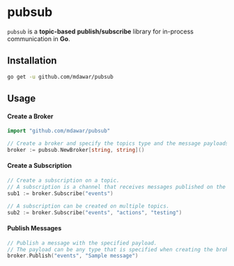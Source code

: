 # pubsub

`pubsub` is a **topic-based** **publish/subscribe** library for in-process communication in **Go**.

## Installation

```sh
go get -u github.com/mdawar/pubsub
```

## Usage

#### Create a Broker

```go
import "github.com/mdawar/pubsub"

// Create a broker and specify the topics type and the message payloads type.
broker := pubsub.NewBroker[string, string]()
```

#### Create a Subscription

```go
// Create a subscription on a topic.
// A subscription is a channel that receives messages published on the topic.
sub1 := broker.Subscribe("events")

// A subscription can be created on multiple topics.
sub2 := broker.Subscribe("events", "actions", "testing")
```

#### Publish Messages

```go
// Publish a message with the specified payload.
// The payload can be any type that is specified when creating the broker.
broker.Publish("events", "Sample message")
```
